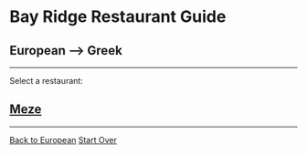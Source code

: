 # Bay Ridge Restaurant Guide
## European --> Greek
---
Select a restaurant:
## [Meze](https://www.mezeny.com/)
---
[Back to European](European.md)
[Start Over](../home.md)

